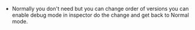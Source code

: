 - Normally you don't need but you can change order of versions you can enable debug mode in inspector do the change and get back to Normal mode. 